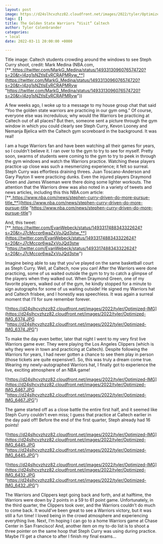 ```yaml
---
layout: post
image: https://d24slhcvzhzz82.cloudfront.net/images/2022/tyler/Optimized-steph.png
tags: []
title: The Golden State Warriors “Visit” Caltech
author: Tyler Colenbrander
categories:
- local
date: 2022-03-11 20:00:00 +0000

---
```

Title image: Caltech students crowding around the windows to see Steph Curry shoot, credit: Mark Medina (NBA.com, [**_https://twitter.com/MarkG_Medina/status/1493313096076574720?s=20&t=l4zg1sNZtlsEyRCRAPMRyw_**](https://twitter.com/MarkG_Medina/status/1493313096076574720?s=20&t=l4zg1sNZtlsEyRCRAPMRyw "https://twitter.com/MarkG_Medina/status/1493313096076574720?s=20&t=l4zg1sNZtlsEyRCRAPMRyw"))

A few weeks ago, I woke up to a message to my house group chat that said “Yoo the golden state warriors are practicing in our gym omg.” Of course, everyone else was incredulous; why would the Warriors be practicing at Caltech out of all places? But then, someone sent a picture through the gym window in which you could clearly see Steph Curry, Kevon Looney and Nemanja Bjelica with the Caltech gym scoreboard in the background. It was real!

I am a huge Warriors fan and have been watching all their games for years, so I couldn’t believe it. I ran over to the gym to try to see for myself. Pretty soon, swarms of students were coming to the gym to try to peek in through the gym windows and watch the Warriors practice. Watching these players practice up close was such a mesmerizing experience; it felt so surreal. Steph Curry was effortless draining threes. Juan Toscano-Anderson and Gary Payton II were practicing dunks. Even the injured players Draymond Green and James Wiseman were there doing some lighter workouts. The attention that the Warriors drew was also noted in a variety of tweets and news articles, including this this NBA.com article: [**_https://www.nba.com/news/stephen-curry-driven-do-more-pursue-title_**](https://www.nba.com/news/stephen-curry-driven-do-more-pursue-title "https://www.nba.com/news/stephen-curry-driven-do-more-pursue-title")

And, this tweet: [**_https://twitter.com/EvanWebeck/status/1493317488343322624?s=20&t=J7cMccpr6waZxVoJQd3stw_**](https://twitter.com/EvanWebeck/status/1493317488343322624?s=20&t=J7cMccpr6waZxVoJQd3stw "https://twitter.com/EvanWebeck/status/1493317488343322624?s=20&t=J7cMccpr6waZxVoJQd3stw")

Imagine being able to say that you've played on the same basketball court as Steph Curry. Well, at Caltech, now you can! After the Warriors were done practicing, some of us waited outside the gym to try to catch a glimpse of the players when they walked out. When Draymond Green, one of my favorite players, walked out of the gym, he kindly stopped for a minute to sign autographs for some of us waiting outside! He signed my Warriors hat and Caltech frisbee, and I honestly was speechless. It was again a surreal moment that I’ll for sure remember forever.

![https://d24slhcvzhzz82.cloudfront.net/images/2022/tyler/Optimized-IMG](https://d24slhcvzhzz82.cloudfront.net/images/2022/tyler/Optimized-IMG_6374.JPG "https://d24slhcvzhzz82.cloudfront.net/images/2022/tyler/Optimized-IMG_6374.JPG")

To make the day even better, later that night I went to my very first live Warriors game ever. They were playing the Los Angeles Clippers (which is why they were in town and practicing at Caltech). Despite following the Warriors for years, I had never gotten a chance to see them play in person (those tickets are quite expensive!). So, this was truly a dream come true. Wearing my newly-autographed Warriors hat, I finally got to experience the live, exciting atmosphere of an NBA game!

![https://d24slhcvzhzz82.cloudfront.net/images/2022/tyler/Optimized-IMG](https://d24slhcvzhzz82.cloudfront.net/images/2022/tyler/Optimized-IMG_6467.JPG "https://d24slhcvzhzz82.cloudfront.net/images/2022/tyler/Optimized-IMG_6467.JPG")

The game started off as a close battle the entire first half, and it seemed like Steph Curry couldn’t even miss; I guess that practice at Caltech earlier in the day paid off! Before the end of the first quarter, Steph already had 16 points!

![https://d24slhcvzhzz82.cloudfront.net/images/2022/tyler/Optimized-IMG](https://d24slhcvzhzz82.cloudfront.net/images/2022/tyler/Optimized-IMG_6445.JPG "https://d24slhcvzhzz82.cloudfront.net/images/2022/tyler/Optimized-IMG_6445.JPG")

![https://d24slhcvzhzz82.cloudfront.net/images/2022/tyler/Optimized-IMG](https://d24slhcvzhzz82.cloudfront.net/images/2022/tyler/Optimized-IMG_6432.JPG "https://d24slhcvzhzz82.cloudfront.net/images/2022/tyler/Optimized-IMG_6432.JPG")

The Warriors and Clippers kept going back and forth, and at halftime, the Warriors were down by 2 points in a 59 to 61 point game. Unfortunately, in the third quarter, the Clippers took over, and the Warriors couldn’t do much to come back. It would’ve been great to see a Warriors victory, but it was still a fun time! I loved being in the crowd atmosphere and experiencing everything live. Next, I’m hoping I can go to a home Warriors game at Chase Center in San Francisco! And, another item on my to-do list is to shoot a three pointer on the same hoop that Steph Curry was using during practice. Maybe I'll get a chance to after I finish my final exams...